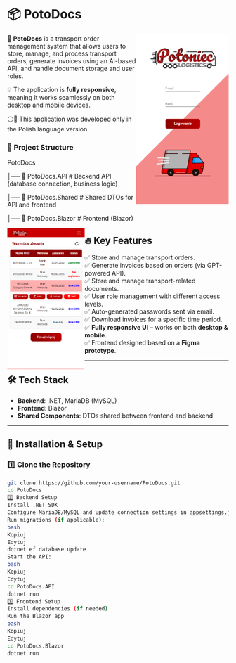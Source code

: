 

# 📦 PotoDocs  

<img src="Screenshots/Screeenshot_login.png" height=385 width=211 align=right>

🚛 **PotoDocs** is a transport order management system that allows users to store, manage, and process transport orders, generate invoices using an AI-based API, and handle document storage and user roles.  

💡 The application is **fully responsive**, meaning it works seamlessly on both desktop and mobile devices.  

⚪🔴 This application was developed only in the Polish language version

### 📂 Project Structure  
PotoDocs 

  │── 📂 PotoDocs.API # Backend API (database connection, business logic) 
  
  │── 📂 PotoDocs.Shared # Shared DTOs for API and frontend 
  
  │── 📂 PotoDocs.Blazor # Frontend (Blazor)  
  
  
  

<img src="Screenshots/Screeenshot_allOrders.png" height=321 width=176 align=left>

## 🔥 Key Features  
✅ Store and manage transport orders.  
✅ Generate invoices based on orders (via GPT-powered API).  
✅ Store and manage transport-related documents.  
✅ User role management with different access levels.  
✅ Auto-generated passwords sent via email.  
✅ Download invoices for a specific time period.  
✅ **Fully responsive UI** – works on both **desktop & mobile**.  
✅ Frontend designed based on a **Figma prototype**.  

---

## 🛠 Tech Stack  
- **Backend**: .NET, MariaDB (MySQL)  
- **Frontend**: Blazor  
- **Shared Components**: DTOs shared between frontend and backend  

---

## 🚀 Installation & Setup  

### 1️⃣ Clone the Repository  
```bash
git clone https://github.com/your-username/PotoDocs.git
cd PotoDocs
2️⃣ Backend Setup
Install .NET SDK
Configure MariaDB/MySQL and update connection settings in appsettings.json
Run migrations (if applicable):
bash
Kopiuj
Edytuj
dotnet ef database update
Start the API:
bash
Kopiuj
Edytuj
cd PotoDocs.API
dotnet run
3️⃣ Frontend Setup
Install dependencies (if needed)
Run the Blazor app
bash
Kopiuj
Edytuj
cd PotoDocs.Blazor
dotnet run
